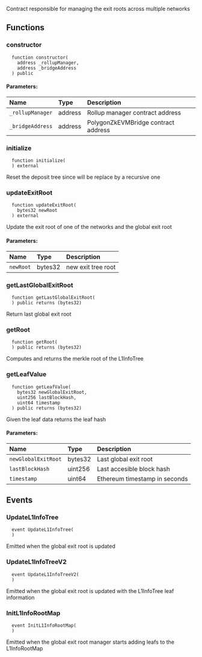Contract responsible for managing the exit roots across multiple networks

## Functions

### constructor

```solidity
  function constructor(
    address _rollupManager,
    address _bridgeAddress
  ) public
```

#### Parameters:

| Name             | Type    | Description                         |
| :--------------- | :------ | :---------------------------------- |
| `_rollupManager` | address | Rollup manager contract address     |
| `_bridgeAddress` | address | PolygonZkEVMBridge contract address |

### initialize

```solidity
  function initialize(
  ) external
```

Reset the deposit tree since will be replace by a recursive one

### updateExitRoot

```solidity
  function updateExitRoot(
    bytes32 newRoot
  ) external
```

Update the exit root of one of the networks and the global exit root

#### Parameters:

| Name      | Type    | Description        |
| :-------- | :------ | :----------------- |
| `newRoot` | bytes32 | new exit tree root |

### getLastGlobalExitRoot

```solidity
  function getLastGlobalExitRoot(
  ) public returns (bytes32)
```

Return last global exit root

### getRoot

```solidity
  function getRoot(
  ) public returns (bytes32)
```

Computes and returns the merkle root of the L1InfoTree

### getLeafValue

```solidity
  function getLeafValue(
    bytes32 newGlobalExitRoot,
    uint256 lastBlockHash,
    uint64 timestamp
  ) public returns (bytes32)
```

Given the leaf data returns the leaf hash

#### Parameters:

| Name                | Type    | Description                   |
| :------------------ | :------ | :---------------------------- |
| `newGlobalExitRoot` | bytes32 | Last global exit root         |
| `lastBlockHash`     | uint256 | Last accesible block hash     |
| `timestamp`         | uint64  | Ethereum timestamp in seconds |

## Events

### UpdateL1InfoTree

```solidity
  event UpdateL1InfoTree(
  )
```

Emitted when the global exit root is updated

### UpdateL1InfoTreeV2

```solidity
  event UpdateL1InfoTreeV2(
  )
```

Emitted when the global exit root is updated with the L1InfoTree leaf information

### InitL1InfoRootMap

```solidity
  event InitL1InfoRootMap(
  )
```

Emitted when the global exit root manager starts adding leafs to the L1InfoRootMap
